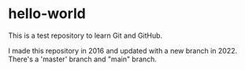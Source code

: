 # hello-world

This is a test repository to learn Git and GitHub.

I made this repository in 2016 and updated with a new branch in 2022. There's a 'master' branch and "main" branch.
